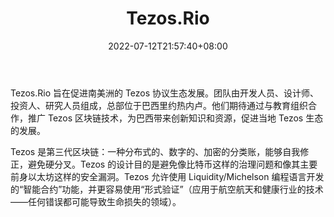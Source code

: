 ﻿---
weight: 
title: "Tezos.Rio"
description: "Tezos.Rio 旨在促进南美洲的 Tezos 协议生态发展"
date: 2022-07-12T21:57:40+08:00
lastmod: 2022-07-12T16:45:40+08:00
draft: false
authors: ["浮尘"]
featuredImage: "tezos-rio.jpg"
link: "https://tezos.rio/"
tags: ["研究机构","Tezos.Rio"]
categories: ["navigation"]
navigation: ["研究机构"]
lightgallery: true
toc: true
pinned: false
recommend: false
recommend1: false
---
Tezos.Rio 旨在促进南美洲的 Tezos 协议生态发展。团队由开发人员、设计师、投资人、研究人员组成，总部位于巴西里约热内卢。他们期待通过与教育组织合作，推广 Tezos 区块链技术，为巴西带来创新知识和资源，促进当地 Tezos 生态的发展。

Tezos 是第三代区块链：一种分布式的、数字的、加密的分类账，能够自我修正，避免硬分叉。Tezos 的设计目的是避免像比特币这样的治理问题和像其主要前身以太坊这样的安全漏洞。Tezos 允许使用 Liquidity/Michelson 编程语言开发的“智能合约”功能，并更容易使用“形式验证”（应用于航空航天和健康行业的技术——任何错误都可能导致生命损失的领域）。